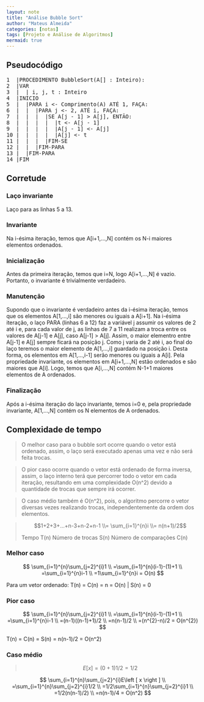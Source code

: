 ```yaml
---
layout: note
title: "Análise Bubble Sort"
author: "Mateus Almeida"
categories: [notas]
tags: [Projeto e Análise de Algoritmos]
mermaid: true
---
```


## Pseudocódigo

<pre>
1  |PROCEDIMENTO BubbleSort(A[] : Inteiro):
2  |VAR
3  |  | i, j, t : Inteiro
4  |INICIO
5  |  |PARA i <- Comprimento(A) ATÉ 1, FAÇA:
6  |  |  |PARA j <- 2, ATÉ i, FAÇA:
7  |  |  |  |SE A[j - 1] > A[j], ENTÃO:
8  |  |  |  |  |t <- A[j - 1]
9  |  |  |  |  |A[j - 1] <- A[j]
10 |  |  |  |  |A[j] <- t
11 |  |  |  |FIM-SE
12 |  |  |FIM-PARA
13 |  |FIM-PARA
14 |FIM
</pre>

## Corretude

### Laço invariante
Laço para as linhas 5 a 13.

### Invariante
Na i-ésima iteração, temos que A[i+1,...,N] contém os N-i maiores elementos ordenados.

### Inicialização
Antes da primeira iteração, temos que i=N, logo A[i+1,...,N] é vazio. Portanto, o invariante é trivialmente verdadeiro.

### Manutenção
Supondo que o invariante é verdadeiro antes da i-ésima iteração, temos que os elementos A[1,...,i] são menores ou iguais a A[i+1]. Na i-ésima iteração, o laço PARA (linhas 6 a 12) faz a variável j assumir os valores de 2 até i e, para cada valor de j, as linhas de 7 a 11 realizam a troca entre os valores de A[j-1] e A[j], caso A[j-1] > A[j]. Assim, o maior elementro entre A[j-1] e A[j] sempre ficará na posição j. Como j varia de 2 até i, ao final do laço teremos o maior elemento de A[1,...,i] guardado na posição i. Desta forma, os elementos em A[1,...,i-1] serão menores ou iguais a A[i]. Pela propriedade invariante, os elementos em A[i+1,...,N] estão ordenados e são maiores que A[i]. Logo, temos que A[i,...,N] contém N-1+1 maiores elementos de A ordenados.

### Finalização
Após a i-ésima iteração do laço invariante, temos i=0 e, pela propriedade invariante, A[1,...,N] contém os N elementos de A ordenados.

## Complexidade de tempo
>O melhor caso para o bubble sort ocorre quando o vetor está ordenado, assim, o laço será executado apenas uma vez e não será feita trocas. 

>O pior caso ocorre quando o vetor está ordenado de forma inversa, assim, o laço interno terá que percorrer todo o vetor em cada iteração, resultando em uma complexidade O(n^2) devido a quantidade de trocas que sempre irá ocorrer.

>O caso médio também é O(n^2), pois, o algoritmo percorre o vetor diversas vezes realizando trocas, independentemente da ordem dos elementos.

>$$1+2+3+...+n-3+n-2+n-1 
>\\= \sum_{i=1}^{n}i \\= n(n+1)/2$$
>
>Tempo T(n)
>Número de trocas S(n)
>Número de comparações C(n)

### Melhor caso

$$
\sum_{i=1}^{n}\sum_{j=2}^{i}1
\\
=\sum_{i=1}^{n}(i-1)-(1)+1
\\
=\sum_{i=1}^{n}i-1
\\
=1\sum_{i=1}^{n}i = O(n)
$$

Para um vetor ordenado: T(n) = C(n) = n = O(n) \| S(n) = 0

### Pior caso

$$
\sum_{i=1}^{n}\sum_{j=2}^{i}1
\\
=\sum_{i=1}^{n}(i-1)-(1)+1
\\
=\sum_{i=1}^{n}i-1
\\
=(n-1)((n-1)+1)/2
\\
=n(n-1)/2
\\
=(n^{2}-n)/2 = O(n^{2})
$$

T(n) = C(n) = S(n) = n(n-1)/2 = O(n^2)

### Caso médio
>$$E\left [ x \right ] = (0 + 1)1/2 = 1/2$$

$$
\sum_{i=1}^{n}\sum_{j=2}^{i}E\left [ x \right ]
\\
=\sum_{i=1}^{n}\sum_{j=2}^{i}1/2
\\
=1/2\sum_{i=1}^{n}\sum_{j=2}^{i}1
\\
=1/2(n(n-1)/2)
\\
=n(n-1)/4 = O(n^2)
$$